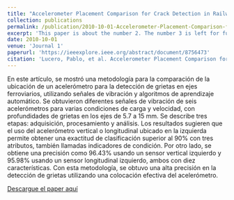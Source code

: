 ```yaml
---
title: "Accelerometer Placement Comparison for Crack Detection in Railway Axles Using Vibration Signals and Machine Learning"
collection: publications
permalink: /publication/2010-10-01-Accelerometer-Placement-Comparison-for-Crack-Detection-in-Railway-Axles-Using-Vibration-Signals-and-Machine-Learning
excerpt: 'This paper is about the number 2. The number 3 is left for future work.'
date: 2010-10-01
venue: 'Journal 1'
paperurl: 'https://ieeexplore.ieee.org/abstract/document/8756473'
citation: 'Lucero, Pablo, et al. Accelerometer Placement Comparison for Crack Detection in Railway Axles Using Vibration Signals and Machine Learning. En 2019 Prognostics and System Health Management Conference (PHM-Paris). IEEE, 2019. p. 291-296.'
---
```

En este artículo, se mostró una metodología para la comparación de la ubicación de un acelerómetro para la detección de grietas en ejes ferroviarios, utilizando señales de vibración y algoritmos de aprendizaje automático. Se obtuvieron diferentes señales de vibración de seis acelerómetros para varias condiciones de carga y velocidad, con profundidades de grietas en los ejes de 5.7 a 15 mm. Se describe tres etapas: adquisición, procesamiento y análisis. Los resultados sugieren que el uso del acelerómetro vertical o longitudinal ubicado en la izquierda permite obtener una exactitud de clasificación superior al 90% con tres atributos, también llamadas indicadores de condición. Por otro lado, se obtiene una precisión como 96.43% usando un sensor vertical izquierdo y 95.98% usando un sensor longitudinal izquierdo, ambos con diez características. Con esta metodología, se obtuvo una alta precisión en la detección de grietas utilizando una colocación efectiva del acelerómetro.

[Descargue el paper aquí](https://ieeexplore.ieee.org/abstract/document/8756473)
